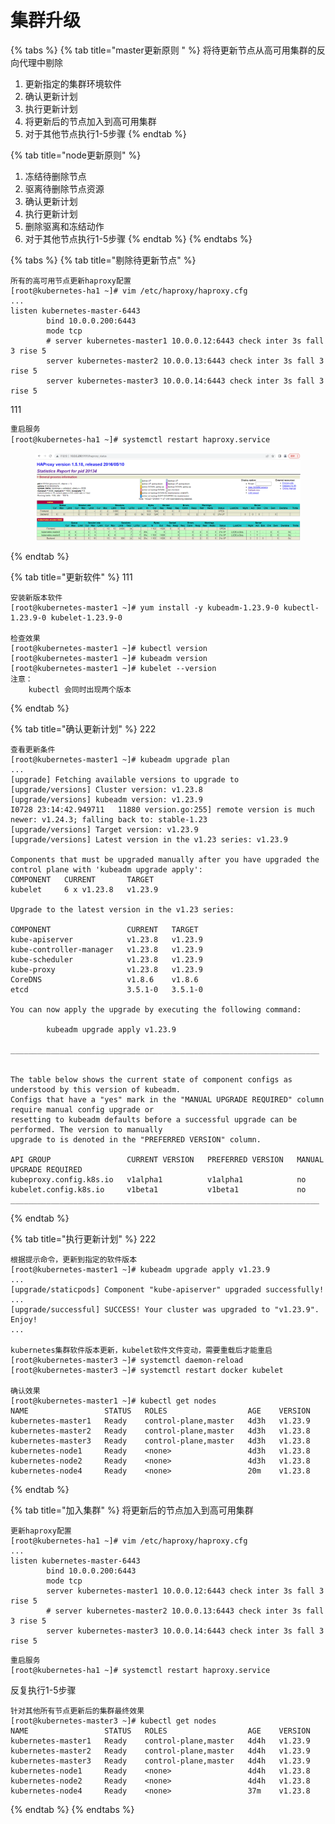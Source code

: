 # 集群升级

{% tabs %}
{% tab title="master更新原则 " %}
将待更新节点从高可用集群的反向代理中剔除&#x20;

1. 更新指定的集群环境软件&#x20;
2. 确认更新计划&#x20;
3. 执行更新计划&#x20;
4. 将更新后的节点加入到高可用集群&#x20;
5. 对于其他节点执行1-5步骤
{% endtab %}

{% tab title="node更新原则" %}
1. 冻结待删除节点&#x20;
2. 驱离待删除节点资源&#x20;
3. 确认更新计划&#x20;
4. 执行更新计划&#x20;
5. 删除驱离和冻结动作&#x20;
6. 对于其他节点执行1-5步骤
{% endtab %}
{% endtabs %}

{% tabs %}
{% tab title="剔除待更新节点" %}
```
所有的高可用节点更新haproxy配置
[root@kubernetes-ha1 ~]# vim /etc/haproxy/haproxy.cfg
...
listen kubernetes-master-6443
        bind 10.0.0.200:6443
        mode tcp
        # server kubernetes-master1 10.0.0.12:6443 check inter 3s fall 3 rise 5
        server kubernetes-master2 10.0.0.13:6443 check inter 3s fall 3 rise 5
        server kubernetes-master3 10.0.0.14:6443 check inter 3s fall 3 rise 5
```

111

```bash
重启服务
[root@kubernetes-ha1 ~]# systemctl restart haproxy.service
```

<figure><img src="../../../.gitbook/assets/image (9) (1).png" alt=""><figcaption></figcaption></figure>


{% endtab %}

{% tab title="更新软件" %}
111

```
安装新版本软件
[root@kubernetes-master1 ~]# yum install -y kubeadm-1.23.9-0 kubectl-1.23.9-0 kubelet-1.23.9-0
​
检查效果
[root@kubernetes-master1 ~]# kubectl version 
[root@kubernetes-master1 ~]# kubeadm version
[root@kubernetes-master1 ~]# kubelet --version
注意：
    kubectl 会同时出现两个版本
```


{% endtab %}

{% tab title="确认更新计划" %}
222

```
查看更新条件
[root@kubernetes-master1 ~]# kubeadm upgrade plan
...
[upgrade] Fetching available versions to upgrade to
[upgrade/versions] Cluster version: v1.23.8
[upgrade/versions] kubeadm version: v1.23.9
I0728 23:14:42.949711   11880 version.go:255] remote version is much newer: v1.24.3; falling back to: stable-1.23
[upgrade/versions] Target version: v1.23.9
[upgrade/versions] Latest version in the v1.23 series: v1.23.9
​
Components that must be upgraded manually after you have upgraded the control plane with 'kubeadm upgrade apply':
COMPONENT   CURRENT       TARGET
kubelet     6 x v1.23.8   v1.23.9
​
Upgrade to the latest version in the v1.23 series:
​
COMPONENT                 CURRENT   TARGET
kube-apiserver            v1.23.8   v1.23.9
kube-controller-manager   v1.23.8   v1.23.9
kube-scheduler            v1.23.8   v1.23.9
kube-proxy                v1.23.8   v1.23.9
CoreDNS                   v1.8.6    v1.8.6
etcd                      3.5.1-0   3.5.1-0
​
You can now apply the upgrade by executing the following command:
​
        kubeadm upgrade apply v1.23.9
​
_____________________________________________________________________
​
​
The table below shows the current state of component configs as understood by this version of kubeadm.
Configs that have a "yes" mark in the "MANUAL UPGRADE REQUIRED" column require manual config upgrade or
resetting to kubeadm defaults before a successful upgrade can be performed. The version to manually
upgrade to is denoted in the "PREFERRED VERSION" column.
​
API GROUP                 CURRENT VERSION   PREFERRED VERSION   MANUAL UPGRADE REQUIRED
kubeproxy.config.k8s.io   v1alpha1          v1alpha1            no
kubelet.config.k8s.io     v1beta1           v1beta1             no
_____________________________________________________________________
```


{% endtab %}

{% tab title="执行更新计划" %}
222

```
根据提示命令，更新到指定的软件版本
[root@kubernetes-master1 ~]# kubeadm upgrade apply v1.23.9
...
[upgrade/staticpods] Component "kube-apiserver" upgraded successfully!
...
[upgrade/successful] SUCCESS! Your cluster was upgraded to "v1.23.9". Enjoy!
...
​
kubernetes集群软件版本更新，kubelet软件文件变动，需要重载后才能重启
[root@kubernetes-master3 ~]# systemctl daemon-reload
[root@kubernetes-master3 ~]# systemctl restart docker kubelet
​
确认效果
[root@kubernetes-master1 ~]# kubectl get nodes
NAME                 STATUS   ROLES                  AGE    VERSION
kubernetes-master1   Ready    control-plane,master   4d3h   v1.23.9
kubernetes-master2   Ready    control-plane,master   4d3h   v1.23.8
kubernetes-master3   Ready    control-plane,master   4d3h   v1.23.8
kubernetes-node1     Ready    <none>                 4d3h   v1.23.8
kubernetes-node2     Ready    <none>                 4d3h   v1.23.8
kubernetes-node4     Ready    <none>                 20m    v1.23.8
```


{% endtab %}

{% tab title="加入集群" %}
将更新后的节点加入到高可用集群

```
更新haproxy配置
[root@kubernetes-ha1 ~]# vim /etc/haproxy/haproxy.cfg
...
listen kubernetes-master-6443
        bind 10.0.0.200:6443
        mode tcp
        server kubernetes-master1 10.0.0.12:6443 check inter 3s fall 3 rise 5
        # server kubernetes-master2 10.0.0.13:6443 check inter 3s fall 3 rise 5
        server kubernetes-master3 10.0.0.14:6443 check inter 3s fall 3 rise 5
```

```
重启服务
[root@kubernetes-ha1 ~]# systemctl restart haproxy.service
```

反复执行1-5步骤

```
针对其他所有节点更新后的集群最终效果  
[root@kubernetes-master3 ~]# kubectl get nodes
NAME                 STATUS   ROLES                  AGE    VERSION
kubernetes-master1   Ready    control-plane,master   4d4h   v1.23.9
kubernetes-master2   Ready    control-plane,master   4d4h   v1.23.9
kubernetes-master3   Ready    control-plane,master   4d4h   v1.23.9
kubernetes-node1     Ready    <none>                 4d4h   v1.23.8
kubernetes-node2     Ready    <none>                 4d4h   v1.23.8
kubernetes-node4     Ready    <none>                 37m    v1.23.8
```


{% endtab %}
{% endtabs %}

